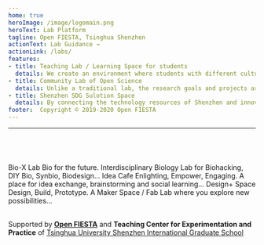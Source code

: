 ```yaml
---
home: true
heroImage: /image/logomain.png
heroText: Lab Platform
tagline: Open FIESTA, Tsinghua Shenzhen
actionText: Lab Guidance →
actionLink: /labs/
features:
- title: Teaching Lab / Learning Space for students
  details: We create an environment where students with different culture and backgroud could learn, collaborate and innovative with each other. 
- title: Community Lab of Open Science
  details: Unlike a traditional lab, the research goals and projects are set by the makers / students themselves in Open FIESTA's Lab. 
- title: Shenzhen SDG Sulotion Space
  details: By connecting the technology resources of Shenzhen and innovators all over the world, we collectively solve SDGs problems.
footer:  Copyright © 2019-2020 Open FIESTA
---
```


-------
<br>

### <center>  </center>

<div>
<br>
<v-row no-gutters>
<v-card
    class="sm"
    max-width="298"
  >
    <a href="/labs/bio/">
    <v-img
      src="/image/lab/biolab.jpg"
      height="166px"
    ></v-img>
    </a>
    <v-card-title>
    Bio-X Lab
    </v-card-title>
    <v-card-subtitle>
      Bio for the future. Interdisciplinary Biology Lab for Biohacking, DIY Bio, Synbio, Biodesign...
    </v-card-subtitle>
</v-card>
<v-card
    class="sm"
    max-width="298"
  >
    <a href ="/labs/idea/">
    <v-img
      src="/image/lab/ideacafe.jpg"
      height="166px"
    ></v-img>
    </a>
    <v-card-title>
      Idea Cafe
    </v-card-title>
    <v-card-subtitle>
      Enlighting, Empower, Engaging. A place for idea exchange, brainstorming and social learning...
    </v-card-subtitle>
</v-card>
<v-card
    class="sm"
    max-width="298"
  >
    <a href="/labs/iid/" >
    <v-img
      src="/image/lab/iidspace.jpg"
      height="166px"
    ></v-img>
    </a>
    <v-card-title>
      Design+ Space
    </v-card-title>
    <v-card-subtitle>
      Design, Build, Prototype. A Maker Space / Fab Lab where you explore new possibilities...
    </v-card-subtitle>
</v-card>
</v-row>
</div>

<br/>


Supported by **[Open FIESTA](http://www.fiesta.tsinghua.edu.cn/)** and **Teaching Center for Experimentation and Practice** of [Tsinghua University Shenzhen International Graduate School](https://www-en.sz.tsinghua.edu.cn/)

<br>

<br>
